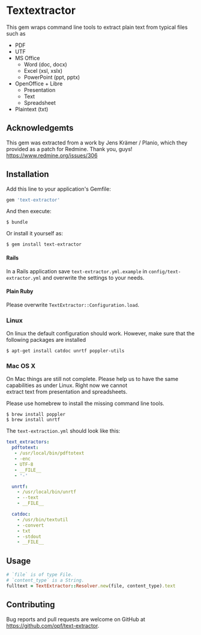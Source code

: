 # Textextractor

This gem wraps command line tools to extract plain text from typical files such as

- PDF
- UTF
- MS Office
    - Word (doc, docx)
    - Excel (xsl, xslx)
    - PowerPoint (ppt, pptx)
- OpenOffice + Libre
    - Presentation
    - Text
    - Spreadsheet
- Plaintext (txt)

## Acknowledgemts

This gem was extracted from a work by Jens Krämer / Planio, which they provided as a patch for Redmine. Thank you, guys!
https://www.redmine.org/issues/306

## Installation

Add this line to your application's Gemfile:

```ruby
gem 'text-extractor'
```

And then execute:

    $ bundle

Or install it yourself as:

    $ gem install text-extractor

#### Rails

In a Rails application save `text-extractor.yml.example` in `config/text-extractor.yml` and overwrite the settings to 
your needs.

#### Plain Ruby

Please overwrite `TextExtractor::Configuration.load`.

### Linux

On linux the default configuration should work. However, make sure that the following packages are installed

    $ apt-get install catdoc unrtf poppler-utils

### Mac OS X

On Mac things are still not complete. Please help us to have the same capabilities as under Linux. Right now we cannot\
extract text from presentation and spreadsheets.

Please use homebrew to install the missing command line tools.

    $ brew install poppler
    $ brew install unrtf
    
The `text-extraction.yml` should look like this:
    
```yml
text_extractors:
  pdftotext:
   - /usr/local/bin/pdftotext
   - -enc
   - UTF-8
   - __FILE__
   - '-'

  unrtf:
    - /usr/local/bin/unrtf
    - --text
    - __FILE__

  catdoc:
    - /usr/bin/textutil
    - -convert
    - txt
    - -stdout
    - __FILE__
```

## Usage

```ruby
# `file` is of type File.
# `content_type` is a String.
fulltext = TextExtractor::Resolver.new(file, content_type).text
```

## Contributing

Bug reports and pull requests are welcome on GitHub at https://github.com/opf/text-extractor.

